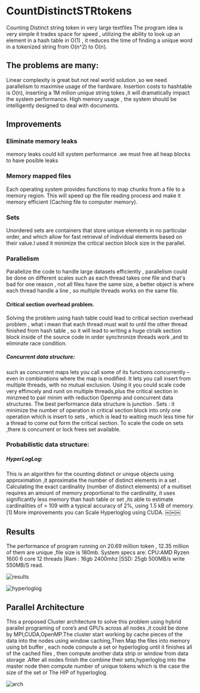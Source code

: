 # CountDistinctSTRtokens
Counting Distinct string token in very large textfiles
The program idea is very simple it trades space for speed , utilizing the ability to look up an element in a 
hash table in O(1) , it reduces the time of finding a unique word in a tokenized string from O(n^2) to O(n).

## The problems  are many:
Linear complexity is great but not real world solution ,so we need parallelism to maximise usage of the hardware.
Insertion costs to hashtable is O(n), inserting a 1M milion  unique string tokes ,it will dramatically impact the system performance.
High memory usage , the system should be intelligently designed  to deal with documents.

## Improvements 
### Eliminate memory leaks
memory leaks could kill system performance .we must free all heap blocks to have posible leaks

### Memory mapped files
Each operating system provides functions to map chunks from a file to a memory region. This will speed up the file  reading  process and make it  memory efficient (Caching file to computer memory).

### Sets
Unordered sets are containers that store unique elements in no particular order, and which allow for fast retrieval of individual elements based on their value.I used it minimize the critical section block size in the parallel.

### Parallelism
Parallelize the code to handle large datasets efficiently , parallelism could be done on different scales such as each thread  takes one  file and that's bad for one reason , not all files have the same size, a better object is where each thread handle a  line , so  multiple threads works on the same file. 

#### Critical section overhead  problem.
Solving the problem using hash table could lead to critical section overhead problem , what i mean that each thread must wait to until the other thread finished from hash table , so it will lead to writing a huge ctrialk section block inside of the source code in order synchronize  threads work ,and to eliminate  race condition.

##### Concurrent data structure: 
such as  concurrent maps  lets you call some of its  functions concurrently – even in combinations where the map is modified. It lets you call insert from multiple threads, with no mutual exclusion. Using it  you could scale code very effimcely and runit on multiple threads,plus the critical section in minzmed to pair minim with reduction Openmp and concurrent data structures. The best performance data structure  is junction .
Sets : it minimize the number of operation in critical section block into only one operation which is insert to sets , which is lead to waiting much less time for a thread to come out form the critical section. To scale the code on sets ,there is concurrent or lock frees set available.

### Probabilistic data structure: 
##### HyperLogLog:
This is an algorithm for the counting distinct  or unique objects  using approximation ,it aproximatie the number of distinct elements in a set . Calculating the exact cardinality (number of distinct elements) of a multiset requires an amount of memory proportional to the cardinality, it uses significantly less memory than hash table or set ,its able to estimate cardinalities of > 109 with a typical accuracy of 2%, using 1.5 kB of memory.[1] More improvements you can Scale Hyperloglog using CUDA. 
￼￼￼
## Results

The performance of program running on 20.69 million token , 12.35 million of them are unique ,file size is 180mb.
System specs are: 
          CPU:AMD Ryzen 1600 6 core 12 threads
          |Ram : 16gb 2400mhz
          |SSD: 25gb 500MB/s write 550MB/S read.

![results](https://user-images.githubusercontent.com/16437174/35440643-e8cdadca-02a8-11e8-9b3c-a7204859a499.png)

![hyperloglog](https://user-images.githubusercontent.com/16437174/35440697-2c863f82-02a9-11e8-8e32-a8cac5c32ef0.png)

## Parallel Architecture
This a proposed Cluster architecture  to solve this problem using hybrid parallel programing of core’s and GPU’s across all nodes ,it could be done by MPI,CUDA,OpenMP.The cluster start working by cache pieces  of the data into the nodes using window caching,Then Map the files into memory using bit buffer , each node compute a set or hyperloglog until it finishes all of the cached files , then compute another data strip or window from data storage .After all nodes finish the combine their sets,hyperloglog  into the master node then compute number of unique tokens which is the case the size of the set or The HIP of hyperloglog. 

![arch](https://user-images.githubusercontent.com/16437174/35440753-73c2700a-02a9-11e8-972d-5016a4b9e31d.png)

